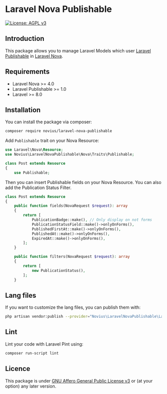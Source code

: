 # Laravel Nova Publishable

[![License: AGPL v3](https://img.shields.io/badge/License-AGPL%20v3-blue.svg)](http://www.gnu.org/licenses/agpl-3.0)

## Introduction 

This package allows you to manage Laravel Models which user [Laravel Publishable](https://github.com/novius/laravel-publishable) in [Laravel Nova](https://nova.laravel.com/).  

## Requirements

* Laravel Nova >= 4.0
* Laravel Publishable >= 1.0
* Laravel >= 8.0

## Installation

You can install the package via composer:

```bash
composer require novius/laravel-nova-publishable
```

Add `Publishable` trait on your Nova Resource:

```php
use Laravel\Nova\Resource;
use Novius\LaravelNovaPublishable\Nova\Traits\Publishable;

class Post extends Resource
{
    use Publishable;
```

Then you can insert Publishable fields on your Nova Resource.
You can also add the Publication Status Filter.

```php
class Post extends Resource
{
    public function fields(NovaRequest $request): array
    {
        return [
            PublicationBadge::make(), // Only display on not forms
            PublicationStatusField::make()->onlyOnForms(),
            PublishedFirstAt::make()->onlyOnForms(),
            PublishedAt::make()->onlyOnForms(),
            ExpiredAt::make()->onlyOnForms(),
        ];
    }

    public function filters(NovaRequest $request): array
    {
        return [
            new PublicationStatus(),
        ];
    }
```

## Lang files

If you want to customize the lang files, you can publish them with:

```bash
php artisan vendor:publish --provider="Novius\LaravelNovaPublishable\LaravelNovaPublishableServiceProvider" --tag="lang"
```

## Lint

Lint your code with Laravel Pint using:

```bash
composer run-script lint
```

## Licence

This package is under [GNU Affero General Public License v3](http://www.gnu.org/licenses/agpl-3.0.html) or (at your option) any later version.
